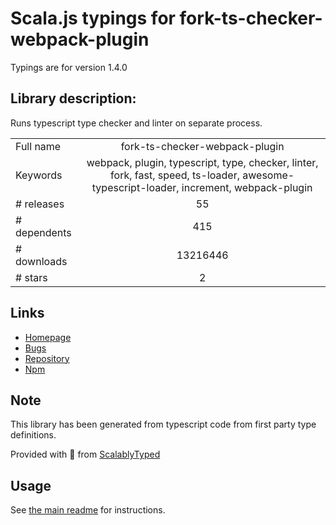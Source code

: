 
# Scala.js typings for fork-ts-checker-webpack-plugin

Typings are for version 1.4.0

## Library description:
Runs typescript type checker and linter on separate process.

|                    |                 |
| ------------------ | :-------------: |
| Full name          | fork-ts-checker-webpack-plugin |
| Keywords           | webpack, plugin, typescript, type, checker, linter, fork, fast, speed, ts-loader, awesome-typescript-loader, increment, webpack-plugin |
| # releases         | 55 |
| # dependents       | 415 |
| # downloads        | 13216446 |
| # stars            | 2 |

## Links
- [Homepage](https://github.com/Realytics/fork-ts-checker-webpack-plugin#readme)
- [Bugs](https://github.com/Realytics/fork-ts-checker-webpack-plugin/issues)
- [Repository](https://github.com/Realytics/fork-ts-checker-webpack-plugin)
- [Npm](https://www.npmjs.com/package/fork-ts-checker-webpack-plugin)
    


## Note
This library has been generated from typescript code from first party type definitions.

Provided with :purple_heart: from [ScalablyTyped](https://github.com/oyvindberg/ScalablyTyped)

## Usage
See [the main readme](../../readme.md) for instructions.


